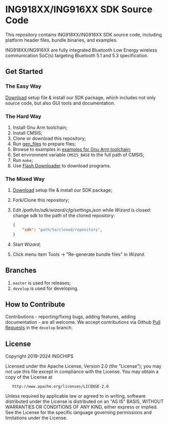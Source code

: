 # ING918XX/ING916XX SDK Source Code

This repository contains ING918XX/ING916XX SDK source code, including platform header files,
bundle binaries, and examples.

ING918XX/ING916XX are fully integrated Bluetooth Low Energy wireless communication SoC(s)
targeting Bluetooth 5.1 and 5.3 specification.

## Get Started

### The Easy Way

[Download](releases) setup file & install our SDK package, which includes not only source code,
but also GUI tools and documentation.

### The Hard Way

1. Install Gnu Arm toolchain;
1. Install CMSIS;
1. Clone or download this repository;
1. Run [gen_files](tools/README.md) to prepare files;
1. Browse to examples in [examples for Gnu Arm toolchain](examples-gcc);
1. Set environment variable `CMSIS_BASE` to the full path of CMSIS;
1. Run `make`;
1. Use [Flash Downloader](tools/README.md) to download programs.

### The Mixed Way

1. [Download](releases) setup file & install our SDK package;
1. Fork/Clone this repository;
1. Edit _/path/to/sdk/wizard/cfg/settings.json_ while _Wizard_ is closed:
   change _sdk_ to the path of the cloned repository:

    ```json
    {
        "sdk": "path/to/cloned/repository",
    }
    ```

1. Start _Wizard_;
1. Click menu item Tools -> "Re-generate bundle files" in _Wizard_.

## Branches

1. `master` is used for releases;
1. `develop` is used for developing.

## How to Contribute

Contributions - reporting/fixing bugs, adding features, adding documentation - are all welcome. We accept
contributions via Github [Pull Requests](pulls) in the `develop` branch.

## License

   Copyright 2019-2024 INGCHIPS

   Licensed under the Apache License, Version 2.0 (the "License");
   you may not use this file except in compliance with the License.
   You may obtain a copy of the License at

       http://www.apache.org/licenses/LICENSE-2.0

   Unless required by applicable law or agreed to in writing, software
   distributed under the License is distributed on an "AS IS" BASIS,
   WITHOUT WARRANTIES OR CONDITIONS OF ANY KIND, either express or implied.
   See the License for the specific language governing permissions and
   limitations under the License.
